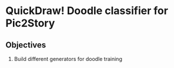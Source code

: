 # QuickDraw! Doodle classifier for Pic2Story
## Objectives

1. Build different generators for doodle training